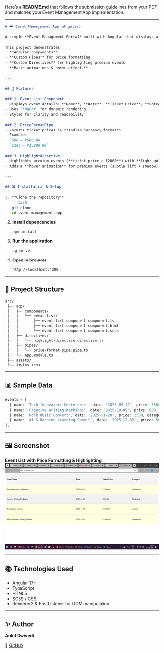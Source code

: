 Here’s a **README.md** that follows the submission guidelines from your PDF and matches your Event Management App implementation.

---

````md
# 🎟️ Event Management App (Angular)

A simple **Event Management Portal* built with Angular that displays a list of upcoming events, formats ticket prices, and highlights premium events.

This project demonstrates:
- **Angular Components**
- **Custom Pipes** for price formatting
- **Custom Directives** for highlighting premium events
- **Basic animations & hover effects**

---

## 📌 Features

### 1. Event List Component
- Displays event details: **Name**, **Date**, **Ticket Price**, **Category**
- Uses `*ngFor` for dynamic rendering
- Styled for clarity and readability

### 2. PriceFormatPipe
- Formats ticket prices in **Indian currency format**
- Example:  
  `500 → ₹500.00`  
  `1200 → ₹1,200.00`

### 3. HighlightDirective
- Highlights premium events (**ticket price > ₹2000**) with **light gold background**
- Adds a **hover animation** for premium events (subtle lift + shadow)

---

## 🛠️ Installation & Setup

1. **Clone the repository**
   ```bash
   git clone 
   cd event-management-app
````

2. **Install dependencies**

   ```bash
   npm install
   ```

3. **Run the application**

   ```bash
   ng serve
   ```

4. **Open in browser**

   ```
   http://localhost:4200
   ```

---

## 📂 Project Structure

```
src/
 ├── app/
 │   ├── components/
 │   │   └── event-list/
 │   │       ├── event-list-component.component.ts
 │   │       ├── event-list-component.component.html
 │   │       └── event-list-component.component.scss
 │   ├── directives/
 │   │   └── highlight-directive.directive.ts
 │   ├── pipes/
 │   │   └── price-format-pipe.pipe.ts
 │   └── app.module.ts
 ├── assets/
 └── styles.scss
```

---

## 📊 Sample Data

```ts
events = [
  { name: 'Tech Innovators Conference', date: '2025-09-12', price: 3500, category: 'Conference' },
  { name: 'Creative Writing Workshop', date: '2025-10-05', price: 800, category: 'Workshop' },
  { name: 'Rock Music Concert', date: '2025-11-20', price: 2500, category: 'Concert' },
  { name: 'AI & Machine Learning Summit', date: '2025-12-02', price: 5000, category: 'Conference' }
];
```

---

## 🖼️ Screenshot

**Event List with Price Formatting & Highlighting**
*![Output Image](image.png)*

---

## 📚 Technologies Used

* Angular 17+
* TypeScript
* HTML5
* SCSS / CSS
* Renderer2 & HostListener for DOM manipulation

---

## ✨ Author

**Ankit Dwivedi**

🔗 [GitHub](https://github.com/Ankit-Dwivedi-code/) 


